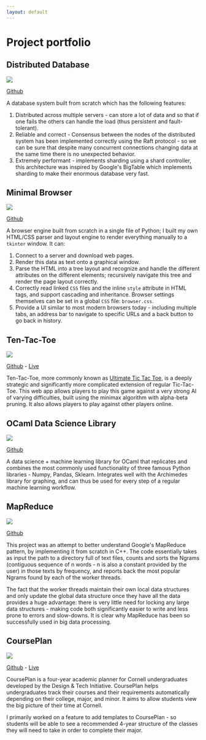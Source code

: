 ```yaml
---
layout: default
---
```


# Project portfolio

## Distributed Database

![](/images/distdb.png)

[Github](https://github.com/Aryan77/distributed-database)

A database system built from scratch which has the following features: 

1. Distributed across multiple servers - can store a lot of data and so that if one fails the others can handle the load (thus persistent and fault-tolerant).
2. Reliable and correct - Consensus between the nodes of the distributed system has been implemented correctly using the Raft protocol - so we can be sure that despite many concurrent connections changing data at the same time there is no unexpected behavior.
3. Extremely performant - implements sharding using a shard controller, this architecture was inspired by Google's BigTable which implements sharding to make their enormous database very fast.

## Minimal Browser

![](/images/mapreduce.png)

[Github](https://github.com/Aryan77/minimal-browser)

A browser engine built from scratch in a single file of Python; I built my own HTML/CSS parser and layout engine to render everything manually to a `tkinter` window. It can: 

1. Connect to a server and download web pages.
2. Render this data as text onto a graphical window.
3. Parse the HTML into a tree layout and recognize and handle the different attributes on the different elements; recursively navigate this tree and render the page layout correctly.
4. Correctly read linked `CSS` files and the inline `style` attribute in HTML tags, and support cascading and inheritance. Browser settings themselves can be set in a global `CSS` file: `browser.css`.
5. Provide a UI similar to most modern browsers today - including multiple tabs, an address bar to navigate to specific URLs and a back button to go back in history. 

## Ten-Tac-Toe

![](/images/tentactoe.png)

[Github](https://github.com/ten-tac-toe) - [Live](https://ten-tac-toe-kzaqvz5yyq-ue.a.run.app)

Ten-Tac-Toe, more commonly known as [Ultimate Tic Tac Toe](https://en.wikipedia.org/wiki/Ultimate_tic-tac-toe), is a deeply strategic and significantly more complicated extension of regular Tic-Tac-Toe. This web app allows players to play this game against a very strong AI of varying difficulties, built using the minimax algorithm with alpha-beta pruning. It also allows players to play against other players online. 

## OCaml Data Science Library

![](/images/ocaml.png)

[Github](https://github.com/Aryan77/ocaml-data-science-ml)

A data science + machine learning library for OCaml that replicates and combines the most commonly used functionality of three famous Python libraries - Numpy, Pandas, Sklearn. Integrates well with the Archimedes library for graphing, and can thus be used for every step of a regular machine learning workflow.

## MapReduce

![](/images/mapreduce.png)

[Github](https://github.com/Aryan77/MapReduce)

This project was an attempt to better understand Google's MapReduce pattern, by implementing it from scratch in C++. The code essentially takes as input the path to a directory full of text files, counts and sorts the Ngrams (contiguous sequence of n words - n is also a constant provided by the user) in those texts by frequency, and reports back the most popular Ngrams found by each of the worker threads.

The fact that the worker threads maintain their own local data structures and only update the global data structure once they have all the data provides a huge advantage: there is very little need for locking any large data structures - making code both significantly easier to write and less prone to errors and slow-downs. It is clear why MapReduce has been so successfully used in big data processing.

## CoursePlan

![](/images/courseplan.png)

[Github](https://github.com/cornell-dti/course-plan) - [Live](https://courseplan.io/)

CoursePlan is a four-year academic planner for Cornell undergraduates developed by the Design & Tech Initiative. CoursePlan helps undergraduates track their courses and their requirements automatically depending on their college, major, and minor. It aims to allow students view the big picture of their time at Cornell.

I primarily worked on a feature to add templates to CoursePlan - so students will be able to see a recommended 4-year structure of the classes they will need to take in order to complete their major. 